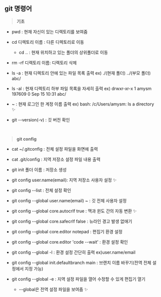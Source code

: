 ## git 명령어

> **기초**
- pwd : 현재 자신이 있는 디렉토리를 보여줌
- cd 디렉토리 이름 : 다른 디렉토리로 이동

    - cd .. : 현재 위치하고 있는 폴더의 상위폴더로 이동

- rm -rf 디렉토리 이름: 디렉토리 삭제 
- ls -a : 현재 디렉토리 안에 있는 파일 목록 출력 ex) ./(현재 폴더)  ../(부모 폴더)  abc/
- ls -al : 현재 디렉토리 하부 파일 목록을 자세히 출력 ex) drwxr-xr-x 1 amysm 197609 0 Sep 15 10:31 abc/
- ~ : 현재 로그인 한 계정 이름 출력 ex) bash: /c/Users/amysm: Is a directory &#10024; 
- git --version(-v) : 깃 버전 확인
<br>

> **git config**
- cat ~/.gitconfig : 전체 설정 파일을 화면에 출력
- cat .git/config : 지역 저장소 설정 파일 내용 출력
- git init 폴더 이름 : 저장소 생성 
- git config user.name(email): 지역 저장소 사용자 설정 &#10024; 
- git config --list : 전체 설정 확인
- git config --global user.name(email) ~ : 깃 전체 사용자 설정
- git config --global core.autocrlf true : 맥과 윈도 간의 자동 변환 &#10024; 
- git config --global core.safecrlf false : 뉴라인 경고 발생 없애기
- git config --global core.editor notepad : 편집기 환경 설정
- git config --global core.editor 'code --wait' : 환경 설정 확인 
- git config --global -l : 환경 설정 간단히 출력 ex)user.name/email
- git config --global init.defaultbranch main : 브랜치 이름 바꾸기(전역 전체 설정에서 지정 가능)
- git config --global -e : 지역 설정 파일을 열어 수정할 수 있게 편집기 열기 

    - --global은 전역 설정 파일을 보여줌 &#10024;
<br>

